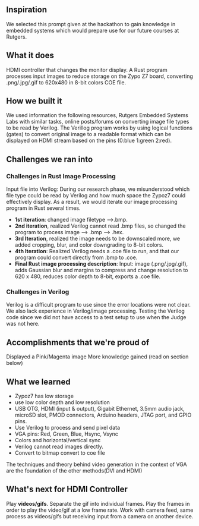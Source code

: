 ## Inspiration
We selected this prompt given at the hackathon to gain knowledge in embedded systems which would prepare use for our future courses at Rutgers.
## What it does
HDMI controller that changes the monitor display. A Rust program processes input images to reduce storage on the Zypo Z7 board, converting .png/.jpg/.gif to 620x480 in 8-bit colors COE file.
## How we built it
We used information the following resources, Rutgers Embedded Systems Labs with similar tasks, online posts/forums on converting image file types to be read by Verilog.
The Verillog program works by using logical functions (gates) to convert original image to a readable format which can be displayed on HDMI stream based on the pins (0:blue 1:green 2:red).

## Challenges we ran into

### Challenges in Rust Image Processing 
Input file into Verilog: During our research phase, we misunderstood which file type could be read by Verilog and how much space the Zypoz7 could effectively display. As a result, we would iterate our image processing program in Rust several times. 
- **1st iteration**: changed image filetype -->.bmp. 
- **2nd iteration**, realized Verilog cannot read .bmp files, so changed the program to process image --> .bmp --> .hex. 
- **3rd Iteration**, realized the image needs to be downscaled more, we added cropping, blur, and color downgrading to 8-bit colors. 
- **4th Iteration**: Realized Verilog needs a .coe file to run, and that our program could convert directly from .bmp to  .coe. 
- **Final Rust image processing description**: Input: image (.png/.jpg/.gif), adds Gaussian blur and margins to compress and change resolution to 620 x 480, reduces color depth to 8-bit, exports a .coe file.

### Challenges in Verilog
Verilog is a difficult program to use since the error locations were not clear. We also lack experience in Verilog/image processing. Testing the Verilog code since we did not have access to a test setup to use when the Judge was not here.

## Accomplishments that we're proud of
Displayed a Pink/Magenta image
More knowledge gained (read on section below)
## What we learned
- Zypoz7 has low storage
- use low color depth and low resolution
- USB OTG, HDMI (input & output), Gigabit Ethernet, 3.5mm audio jack, microSD slot, PMOD connectors, Arduino headers, JTAG port, and GPIO pins.
- Use Verilog to process and send pixel data 
- VGA pins: Red, Green, Blue, Hsync, Vsync
- Colors and horizontal/vertical sync
- Verilog cannot read images directly.
- Convert to bitmap convert to coe file

The techniques and theory behind video generation in the context of VGA are the foundation of the other methods(DVI and HDMI)
## What's next for HDMI Controller
Play **videos/gifs**. Separate the gif into individual frames. Play the frames in order to play the video/gif at a low frame rate. Work with camera feed, same process as videos/gifs but receiving input from a camera on another device.
